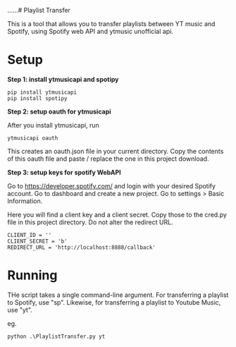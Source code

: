 ......# Playlist Transfer

This is a tool that allows you to transfer playlists between YT music and Spotify, using Spotify web API and ytmusic unofficial api.




# Setup

**Step 1: install ytmusicapi and spotipy**

```
pip install ytmusicapi
pip install spotipy
```

**Step 2: setup oauth for ytmusicapi**

After you install ytmusicapi, run

```
ytmusicapi oauth
```

This creates an oauth.json file in your current directory. Copy the contents of this oauth file and paste / replace the one in this project download.

**Step 3: setup keys for spotify WebAPI**

Go to https://developer.spotify.com/ and login with your desired Spotify account.
Go to dashboard and create a new project.
Go to settings > Basic Information.

Here you will find a client key and a client secret.
Copy those to the cred.py file in this project directory.
Do not alter the redirect URL.

```
CLIENT_ID = ''
CLIENT_SECRET = 'b'
REDIRECT_URL = 'http://localhost:8888/callback'
```


# Running

THe script takes a single command-line argument. For transferring a playlist to Spotify, use "sp". Likewise, for transferring a playlist to Youtube Music, use "yt".

eg.

```
python .\PlaylistTransfer.py yt
```


